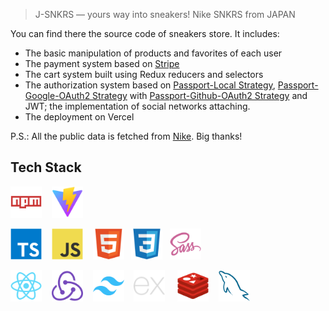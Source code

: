 > J-SNKRS — yours way into sneakers! Nike SNKRS from JAPAN

You can find there the source code of sneakers store. It includes:

- The basic manipulation of products and favorites of each user
- The payment system based on [Stripe](https://github.com/stripe/stripe-node)
- The cart system built using Redux reducers and selectors
- The authorization system based on [Passport-Local Strategy](https://github.com/jaredhanson/passport-local), [Passport-Google-OAuth2 Strategy](https://github.com/jaredhanson/passport-google-oauth2) with [Passport-Github-OAuth2 Strategy](https://github.com/cfsghost/passport-github) and JWT; the implementation of social networks attaching.
- The deployment on Vercel

P.S.: All the public data is fetched from [Nike](https://www.nike.com/). Big thanks!

## Tech Stack

<img src="./assets/npm.svg" width=50 />&nbsp;&nbsp;&nbsp;
<img src="./assets/vite.svg" width=50 />

<img src="./assets/typescript.svg" width=50 />&nbsp;&nbsp;&nbsp;
<img src="./assets/javascript.svg" width=50 />&nbsp;&nbsp;&nbsp;
<img src="./assets/html5.svg" width=50 />&nbsp;&nbsp;
<img src="./assets/css3.svg" width=50 />&nbsp;&nbsp;
<img src="./assets/sass.svg" width=50 />

<img src="./assets/react.svg" width=50 />&nbsp;&nbsp;&nbsp;
<img src="./assets/redux.svg" width=50 />&nbsp;&nbsp;&nbsp;
<img src="./assets/tailwind.svg" width=50 />&nbsp;&nbsp;&nbsp;
<img src="./assets/express.svg" width=50 />&nbsp;&nbsp;&nbsp;&nbsp;
<img src="./assets/redis.svg" width=50 />&nbsp;&nbsp;&nbsp;
<img src="./assets/mysql.svg" width=50 />&nbsp;&nbsp;&nbsp;&nbsp;
